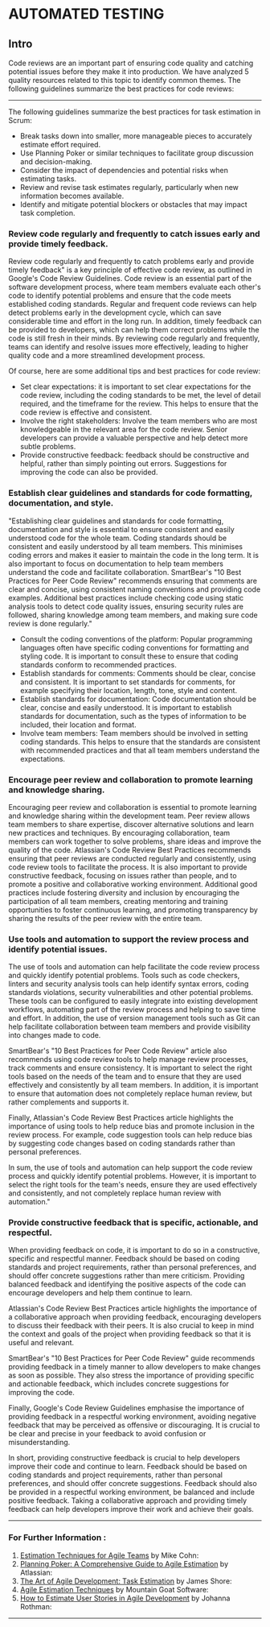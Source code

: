 # AUTOMATED TESTING

## Intro

Code reviews are an important part of ensuring code quality and catching potential issues before they make it into production. We have analyzed 5 quality resources related to this topic to identify common themes. The following guidelines summarize the best practices for code reviews:

---

The following guidelines summarize the best practices for task estimation in Scrum:

- Break tasks down into smaller, more manageable pieces to accurately estimate effort required.
- Use Planning Poker or similar techniques to facilitate group discussion and decision-making.
- Consider the impact of dependencies and potential risks when estimating tasks.
- Review and revise task estimates regularly, particularly when new information becomes available.
- Identify and mitigate potential blockers or obstacles that may impact task completion.

### Review code regularly and frequently to catch issues early and provide timely feedback.

Review code regularly and frequently to catch problems early and provide timely feedback" is a key principle of effective code review, as outlined in Google's Code Review Guidelines. Code review is an essential part of the software development process, where team members evaluate each other's code to identify potential problems and ensure that the code meets established coding standards. Regular and frequent code reviews can help detect problems early in the development cycle, which can save considerable time and effort in the long run. In addition, timely feedback can be provided to developers, which can help them correct problems while the code is still fresh in their minds. By reviewing code regularly and frequently, teams can identify and resolve issues more effectively, leading to higher quality code and a more streamlined development process.

Of course, here are some additional tips and best practices for code review:

* Set clear expectations: it is important to set clear expectations for the code review, including the coding standards to be met, the level of detail required, and the timeframe for the review. This helps to ensure that the code review is effective and consistent.
* Involve the right stakeholders: Involve the team members who are most knowledgeable in the relevant area for the code review. Senior developers can provide a valuable perspective and help detect more subtle problems.
* Provide constructive feedback: feedback should be constructive and helpful, rather than simply pointing out errors. Suggestions for improving the code can also be provided.

### Establish clear guidelines and standards for code formatting, documentation, and style.

"Establishing clear guidelines and standards for code formatting, documentation and style is essential to ensure consistent and easily understood code for the whole team. Coding standards should be consistent and easily understood by all team members. This minimises coding errors and makes it easier to maintain the code in the long term. It is also important to focus on documentation to help team members understand the code and facilitate collaboration. SmartBear's "10 Best Practices for Peer Code Review" recommends ensuring that comments are clear and concise, using consistent naming conventions and providing code examples. Additional best practices include checking code using static analysis tools to detect code quality issues, ensuring security rules are followed, sharing knowledge among team members, and making sure code review is done regularly."

* Consult the coding conventions of the platform: Popular programming languages often have specific coding conventions for formatting and styling code. It is important to consult these to ensure that coding standards conform to recommended practices.
* Establish standards for comments: Comments should be clear, concise and consistent. It is important to set standards for comments, for example specifying their location, length, tone, style and content.
* Establish standards for documentation: Code documentation should be clear, concise and easily understood. It is important to establish standards for documentation, such as the types of information to be included, their location and format.
* Involve team members: Team members should be involved in setting coding standards. This helps to ensure that the standards are consistent with recommended practices and that all team members understand the expectations.

### Encourage peer review and collaboration to promote learning and knowledge sharing.

Encouraging peer review and collaboration is essential to promote learning and knowledge sharing within the development team. Peer review allows team members to share expertise, discover alternative solutions and learn new practices and techniques. By encouraging collaboration, team members can work together to solve problems, share ideas and improve the quality of the code. Atlassian's Code Review Best Practices recommends ensuring that peer reviews are conducted regularly and consistently, using code review tools to facilitate the process. It is also important to provide constructive feedback, focusing on issues rather than people, and to promote a positive and collaborative working environment. Additional good practices include fostering diversity and inclusion by encouraging the participation of all team members, creating mentoring and training opportunities to foster continuous learning, and promoting transparency by sharing the results of the peer review with the entire team.

### Use tools and automation to support the review process and identify potential issues.

The use of tools and automation can help facilitate the code review process and quickly identify potential problems. Tools such as code checkers, linters and security analysis tools can help identify syntax errors, coding standards violations, security vulnerabilities and other potential problems. These tools can be configured to easily integrate into existing development workflows, automating part of the review process and helping to save time and effort. In addition, the use of version management tools such as Git can help facilitate collaboration between team members and provide visibility into changes made to code.

SmartBear's "10 Best Practices for Peer Code Review" article also recommends using code review tools to help manage review processes, track comments and ensure consistency. It is important to select the right tools based on the needs of the team and to ensure that they are used effectively and consistently by all team members. In addition, it is important to ensure that automation does not completely replace human review, but rather complements and supports it.

Finally, Atlassian's Code Review Best Practices article highlights the importance of using tools to help reduce bias and promote inclusion in the review process. For example, code suggestion tools can help reduce bias by suggesting code changes based on coding standards rather than personal preferences.

In sum, the use of tools and automation can help support the code review process and quickly identify potential problems. However, it is important to select the right tools for the team's needs, ensure they are used effectively and consistently, and not completely replace human review with automation."

### Provide constructive feedback that is specific, actionable, and respectful.

When providing feedback on code, it is important to do so in a constructive, specific and respectful manner. Feedback should be based on coding standards and project requirements, rather than personal preferences, and should offer concrete suggestions rather than mere criticism. Providing balanced feedback and identifying the positive aspects of the code can encourage developers and help them continue to learn.

Atlassian's Code Review Best Practices article highlights the importance of a collaborative approach when providing feedback, encouraging developers to discuss their feedback with their peers. It is also crucial to keep in mind the context and goals of the project when providing feedback so that it is useful and relevant.

SmartBear's "10 Best Practices for Peer Code Review" guide recommends providing feedback in a timely manner to allow developers to make changes as soon as possible. They also stress the importance of providing specific and actionable feedback, which includes concrete suggestions for improving the code.

Finally, Google's Code Review Guidelines emphasise the importance of providing feedback in a respectful working environment, avoiding negative feedback that may be perceived as offensive or discouraging. It is crucial to be clear and precise in your feedback to avoid confusion or misunderstanding.

In short, providing constructive feedback is crucial to help developers improve their code and continue to learn. Feedback should be based on coding standards and project requirements, rather than personal preferences, and should offer concrete suggestions. Feedback should also be provided in a respectful working environment, be balanced and include positive feedback. Taking a collaborative approach and providing timely feedback can help developers improve their work and achieve their goals.

---



### For Further Information :

1. [Estimation Techniques for Agile Teams](https://www.mountaingoatsoftware.com/blog/estimation-techniques-for-agile-teams) by Mike Cohn:
2. [Planning Poker: A Comprehensive Guide to Agile Estimation](https://www.atlassian.com/agile/project-management/estimation/planning-poker) by Atlassian:
3. [The Art of Agile Development: Task Estimation](https://www.jamesshore.com/v2/blog/2005/task_estimation.html) by James Shore:
4. [Agile Estimation Techniques](https://www.mountaingoatsoftware.com/agile/estimating/agile-estimating-techniques) by Mountain Goat Software:
5. [How to Estimate User Stories in Agile Development](https://www.jrothman.com/mpd/agile/2004/11/how-to-estimate-user-stories-in-agile-development/) by Johanna Rothman:

---
